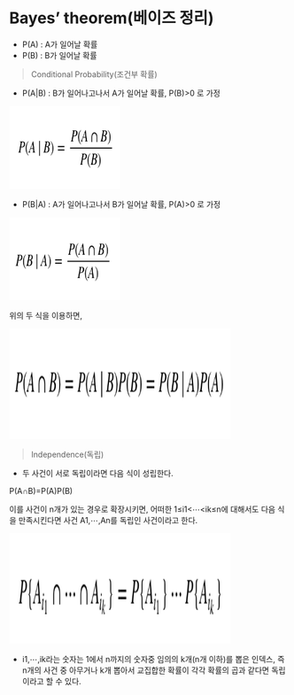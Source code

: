 Bayes’ theorem(베이즈 정리)
=============
- P(A) : A가 일어날 확률
- P(B) : B가 일어날 확률


> Conditional Probability(조건부 확률)

- P(A|B) : B가 일어나고나서 A가 일어날 확률, P(B)>0 로 가정 

<img src="/bayes1.jpg" width="200px" height="150px" ></img><br/>

- P(B|A) : A가 일어나고나서 B가 일어날 확률, P(A)>0 로 가정

<img src="/bayes2.jpg" width="200px" height="150px" ></img><br/>

위의 두 식을 이용하면,

<img src="/bayes3.jpg" width="400px" height="200px" ></img><br/>


> Independence(독립)
- 두 사건이 서로 독립이라면 다음 식이 성립한다.

P(A∩B)=P(A)P(B)
 
이를 사건이 n개가 있는 경우로 확장시키면,
어떠한 1≤i1<⋯<ik≤n에 대해서도 다음 식을 만족시킨다면 사건 A1,⋯,An를 독립인 사건이라고 한다.

<img src="/bayes4.jpg" width="400px" height="200px" ></img><br/>

- i1,⋯,ik라는 숫자는 1에서 n까지의 숫자중 임의의 k개(n개 이하)를 뽑은 인덱스, 즉 n개의 사건 중 아무거나 k개 뽑아서 교집합한 확률이 각각 확률의 곱과 같다면 독립이라고 할 수 있다.
 
 
